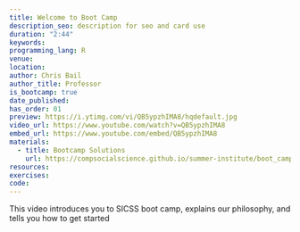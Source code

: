 ```yaml
---
title: Welcome to Boot Camp
description_seo: description for seo and card use
duration: "2:44"
keywords:
programming_lang: R
venue:
location:
author: Chris Bail
author_title: Professor
is_bootcamp: true
date_published:
has_order: 01
preview: https://i.ytimg.com/vi/QB5ypzhIMA8/hqdefault.jpg
video_url: https://www.youtube.com/watch?v=QB5ypzhIMA8
embed_url: https://www.youtube.com/embed/QB5ypzhIMA8
materials:
  - title: Bootcamp Solutions
    url: https://compsocialscience.github.io/summer-institute/boot_camp/bootcamp_answers.pdf
resources:
exercises:
code:
---
```


This video introduces you to SICSS boot camp, explains our philosophy, and tells you how to get started
